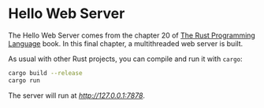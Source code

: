 # Hello Web Server

The Hello Web Server comes from the chapter 20 of [The Rust
Programming Language](https://doc.rust-lang.org/book/) book. In this
final chapter, a multithreaded web server is built. 

As usual with other Rust projects, you can compile and run it with
`cargo`:

```bash
cargo build --release
cargo run
```

The server will run at *http://127.0.0.1:7878*.
